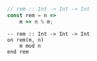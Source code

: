 ```javascript
// rem :: Int -> Int -> Int
const rem = n => 
    m => n % m;
```


```applescript
-- rem :: Int -> Int -> Int
on rem(m, n)
    m mod n
end rem
```